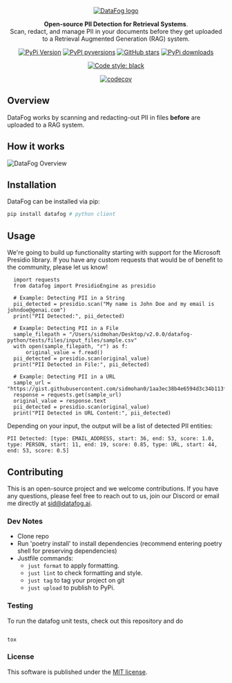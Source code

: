 <p align="center">
  <a href="https://www.datafog.ai"><img src="public/colorlogo.png" alt="DataFog logo"></a>
</p>

<p align="center">
    <b>Open-source PII Detection for Retrieval Systems</b>. <br />
    Scan, redact, and manage PII in your documents before they get uploaded to a Retrieval Augmented Generation (RAG) system. 
</p>

<p align="center">
  <a href="https://pypi.org/project/datafog/"><img src="https://img.shields.io/pypi/v/datafog.svg?style=flat-square" alt="PyPi Version"></a>
  <a href="https://pypi.org/project/datafog/"><img src="https://img.shields.io/pypi/pyversions/datafog.svg?style=flat-square" alt="PyPI pyversions"></a>
  <a href="https://github.com/datafog/datafog-python"><img src="https://img.shields.io/github/stars/datafog/datafog-python.svg?style=flat-square&logo=github&label=Stars&logoColor=white" alt="GitHub stars"></a>
  <a href="https://pypistats.org/packages/datafog"><img src="https://img.shields.io/pypi/dm/datafog.svg?style=flat-square" alt="PyPi downloads"></a>
</p>

<p align="center">
  <a href="https://github.com/psf/black"><img src="https://img.shields.io/badge/code%20style-black-000000.svg?style=flat-square" alt="Code style: black"></a>
</p>

<p align="center">
  <a href="https://codecov.io/gh/datafog/datafog-python"><img src="https://img.shields.io/codecov/c/github/datafog/datafog-python.svg?style=flat-square" alt="codecov"></a>
</p>

## Overview

DataFog works by scanning and redacting-out PII in files **before** are uploaded to a RAG system.

## How it works

<img src="https://www.datafog.ai/hero.png" alt="DataFog Overview">

## Installation

DataFog can be installed via pip:

```bash
pip install datafog # python client
```

## Usage

We're going to build up functionality starting with support for the Microsoft Presidio library. If you have any custom requests that would be of benefit to the community, please let us know!

```
  import requests
  from datafog import PresidioEngine as presidio

  # Example: Detecting PII in a String
  pii_detected = presidio.scan("My name is John Doe and my email is johndoe@genai.com")
  print("PII Detected:", pii_detected)

  # Example: Detecting PII in a File
  sample_filepath = "/Users/sidmohan/Desktop/v2.0.0/datafog-python/tests/files/input_files/sample.csv"
  with open(sample_filepath, "r") as f:
      original_value = f.read()
  pii_detected = presidio.scan(original_value)
  print("PII Detected in File:", pii_detected)

  # Example: Detecting PII in a URL
  sample_url = "https://gist.githubusercontent.com/sidmohan0/1aa3ec38b4e6594d3c34b113f2e0962d/raw/42e57146197be0f85a5901cd1dcdd9ad15b31bab/sotu_2023.txt"
  response = requests.get(sample_url)
  original_value = response.text
  pii_detected = presidio.scan(original_value)
  print("PII Detected in URL Content:", pii_detected)

```

Depending on your input, the output will be a list of detected PII entities:

```
PII Detected: [type: EMAIL_ADDRESS, start: 36, end: 53, score: 1.0, type: PERSON, start: 11, end: 19, score: 0.85, type: URL, start: 44, end: 53, score: 0.5]
```

## Contributing

This is an open-source project and we welcome contributions. If you have any questions, please feel free to reach out to us, join our Discord or email me directly at sid@datafog.ai.

### Dev Notes

- Clone repo
- Run 'poetry install' to install dependencies (recommend entering poetry shell for preserving dependencies)
- Justfile commands:
  - `just format` to apply formatting.
  - `just lint` to check formatting and style.
  - `just tag` to tag your project on git
  - `just upload` to publish to PyPi.

### Testing

To run the datafog unit tests, check out this repository and do

```

tox

```

### License

This software is published under the [MIT
license](https://en.wikipedia.org/wiki/MIT_License).
